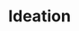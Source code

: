 ---
layout: post_by_tag
title: Ideation
tag: ideas
permalink: /meta/tag/ideas/
header-img: images/bg-post.jpg
---